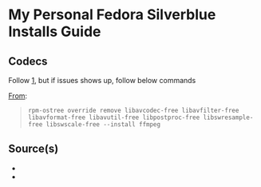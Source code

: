 # My Personal Fedora Silverblue Installs Guide

## Codecs

Follow [1], but if issues shows up, follow below commands

[From](https://discussion.fedoraproject.org/t/unable-to-install-ffmpeg-libs-on-fedora-38-silverblue-beta/79632?replies_to_post_number=8):
> `rpm-ostree override remove libavcodec-free libavfilter-free libavformat-free libavutil-free libpostproc-free libswresample-free libswscale-free --install ffmpeg`

## Source(s)

- [1]: [silverblue-postinstall_upgrade](https://github.com/iaacornus/silverblue-postinstall_upgrade)
- [2]: [Howto/OSTree](https://rpmfusion.org/Howto/OSTree)
